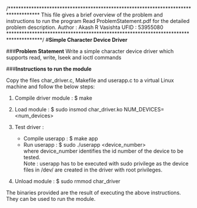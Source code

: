 /************************************************************************************
This file gives a brief overview of the problem and instructions to run the program
Read ProblemStatement.pdf for the detailed problem description.
Author : Akash R Vasishta
UFID   : 53955080
*************************************************************************************/
#__Simple Character Device Driver__

###__Problem Statement__
Write a simple character device driver which supports read, write, lseek and ioctl commands

###__Instructions to run the module__

Copy the files char_driver.c, Makefile and userapp.c to a virtual Linux machine
and follow the below steps:

1. Compile driver module : $ make

2. Load module : $ sudo insmod char_driver.ko NUM_DEVICES=<num_devices>

3. Test driver :
	* Compile userapp : $ make app
	* Run userapp : $ sudo ./userapp <device_number>			
		where device_number identifies the id number of the device to be tested.   
Note : userapp has to be executed with sudo privilege as the device files
		   in /dev/ are created in the driver with root privileges.
		   
4. Unload module : $ sudo rmmod char_driver

The binaries provided are the result of executing the above instructions. They can be used to run the module.
